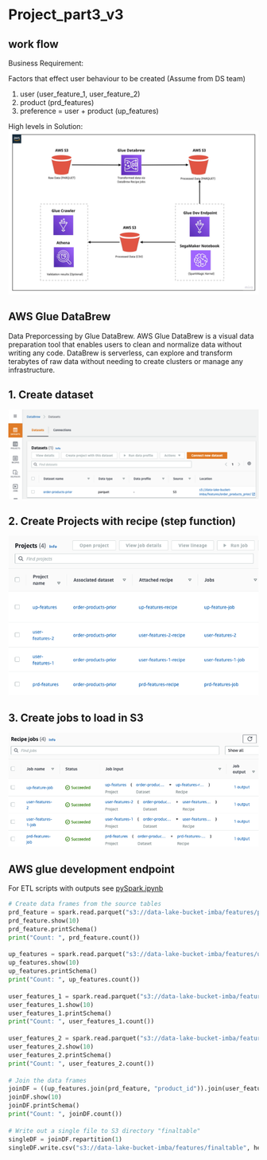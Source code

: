 # **Project_part3_v3**
## work flow
Business Requirement:

Factors that effect user behaviour to be created (Assume from DS team)
1. user (user_feature_1, user_feature_2)
2. product (prd_features)
3. preference = user + product (up_features)

High levels in Solution:
![](/Project_part3_v3/assets/part3-work-flow.jpg)

## AWS Glue DataBrew 
Data Preporcessing by Glue DataBrew. AWS Glue DataBrew is a visual data preparation tool that enables users to clean and normalize data without writing any code. DataBrew is serverless, can explore and transform terabytes of raw data without needing to create clusters or manage any infrastructure.

## 1. Create dataset
![](/Project_part3_v3/assets/create-dataset.png)

## 2. Create Projects with recipe (step function)
![](/Project_part3_v3/assets/create-projects.png)

## 3. Create jobs to load in S3 
![](/Project_part3_v3/assets/create-jobs.png)

## AWS glue development endpoint
For ETL scripts with outputs see [pySpark.ipynb](/Project_part3_v3/pySpark.ipynb)

```py
# Create data frames from the source tables 
prd_feature = spark.read.parquet("s3://data-lake-bucket-imba/features/prd_feature_db")
prd_feature.show(10)
prd_feature.printSchema()
print("Count: ", prd_feature.count())

up_features = spark.read.parquet("s3://data-lake-bucket-imba/features/up_features_db")
up_features.show(10)
up_features.printSchema()
print("Count: ", up_features.count())

user_features_1 = spark.read.parquet("s3://data-lake-bucket-imba/features/user_feature1_db")
user_features_1.show(10)
user_features_1.printSchema()
print("Count: ", user_features_1.count())

user_features_2 = spark.read.parquet("s3://data-lake-bucket-imba/features/user_features_2_db")
user_features_2.show(10)
user_features_2.printSchema()
print("Count: ", user_features_2.count())

# Join the data frames 
joinDF = ((up_features.join(prd_feature, "product_id")).join(user_features_1, "user_id")).join(user_features_2, "user_id")
joinDF.show(10)
joinDF.printSchema()
print("Count: ", joinDF.count())

# Write out a single file to S3 directory "finaltable"
singleDF = joinDF.repartition(1)
singleDF.write.csv("s3://data-lake-bucket-imba/features/finaltable", header = "true")
```